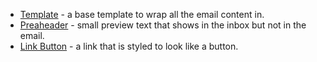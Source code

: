 * [Template](email-code/template.html) - a base template to wrap all the email content in.
* [Preaheader](email-code/preheader.html) - small preview text that shows in the inbox but not in the email.
* [Link Button](email-code/link-button.html) - a link that is styled to look like a button.
